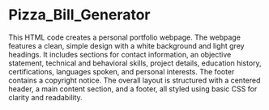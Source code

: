 # Pizza_Bill_Generator
This HTML code creates a personal portfolio webpage. The webpage features a clean, simple design with a white background and light grey headings. It includes sections for contact information, an objective statement, technical and behavioral skills, project details, education history, certifications, languages spoken, and personal interests. The footer contains a copyright notice. The overall layout is structured with a centered header, a main content section, and a footer, all styled using basic CSS for clarity and readability.
